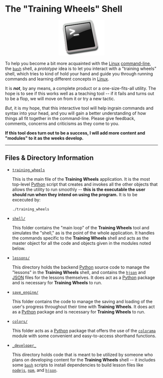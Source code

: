 The "Training Wheels" Shell
========================

<p align="center">
  <img src="https://github.com/macee/linux_16/blob/master/pictures/bash.png?raw=true" alt="The bash shell"/>
</p>

To help you become a bit more acquainted with the [Linux][Linux] [command-line], the [`bash`][bash] shell, a _prototype_ idea is to let you interact with a "training wheels" shell, which tries to kind of hold your hand and guide you through running commands and learning different concepts in [Linux].

It is ___not___, by any means, a complete product or a one-size-fits-all utility. The hope is to see if this works well as a teaching tool -- if it fails and turns out to be a flop, we will move on from it or try a new tactic.

_But_, it is my hope, that this interactive tool will help ingrain commands and syntax into your head, and you will gain a better understanding of how things all fit together in the command-line. Please give feedback, comments, concerns and criticisms as they come to you.

__If this tool does turn out to be a success, I will add more content and "modules" to it as the weeks develop.__

---------------

Files & Directory Information
--------

* [`training_wheels`](training_wheels)
    
    This is the main file of the __Training Wheels__ application. It is the most top-level [Python] script that creates and invokes all the other objects that allows the utility to run smoothly -- __this is the executable the user should run when they intend on using the program.__ It is to be excecuted by:

    ```
    ./training_wheels
    ```

* [`shell/`](shell/)
    
    This folder contains the "main loop" of the __Training Wheels__ tool and simulates the "shell," as is the point of the whole application. It handles the commands specific to the __Training Wheels__ shell and acts as the master object for all the code and objects given in the modules noted below.

* [`lessons/`](lessons/)
    
    This directory holds the backend [Python] source code to manage the "lessons" in the __Training Wheels__ shell, and contains the [`hjson`][hjson] and [JSON] files for the lessons themselves. It does act as a [Python] package and is necessary for __Training Wheels__ to run.

* [`save_engine/`](save_engine/)
    
    This folder contains the code to manage the saving and loading of the user's progress throughout their time with __Training Wheels__. It does act as a [Python] package and is necessary for __Training Wheels__ to run.

* [`colors/`](colors/)
    
    This folder acts as a [Python] package that offers the use of the [`colorama`][colorama] module with some convenient and easy-to-access shorthand functions. 

* [`_developer_`](_developer_)
    
    This directory holds code that is meant to be utilized by someone who plans on developing content for the __Training Wheels__ shell -- it includes some [`bash`][bash] scripts to install dependencies to build lesson files like [`nodejs`][nodejs], [`npm`][npm],  and [`hjson`][hjson]. 



[MicroSD]: https://en.wikipedia.org/wiki/MicroSD
[Raspbian]: https://www.raspberrypi.org/downloads/raspbian/
[operating system]: https://en.wikipedia.org/wiki/Operating_system
[operating systems]: https://en.wikipedia.org/wiki/Operating_system
[github]: https://github.com/
[bash]: https://en.wikipedia.org/wiki/Bash_(Unix_shell)
[IMG]: https://en.wikipedia.org/wiki/IMG_(file_format)
[Linux]: https://en.wikipedia.org/wiki/Linux
[Microsoft Windows]: https://en.wikipedia.org/wiki/Microsoft_Windows
[command-line]: https://en.wikipedia.org/wiki/Command-line_interface
[command line]: https://en.wikipedia.org/wiki/Command-line_interface
[Raspberry Pi]: https://www.raspberrypi.org/
[open-source]: https://en.wikipedia.org/wiki/Open-source_software
[Python]: https://www.python.org/
[colorama]: https://pypi.python.org/pypi/colorama
[nodejs]: https://nodejs.org/en/
[hjson]: https://hjson.org/
[npm]: https://www.npmjs.com/
[JSON]: http://www.json.org/